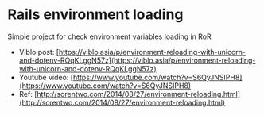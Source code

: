 # Rails environment loading
Simple project for check environment variables loading in RoR

* Viblo post: [https://viblo.asia/p/environment-reloading-with-unicorn-and-dotenv-RQqKLggN57z](https://viblo.asia/p/environment-reloading-with-unicorn-and-dotenv-RQqKLggN57z)
* Youtube video: [https://www.youtube.com/watch?v=S6QyJNSIPH8](https://www.youtube.com/watch?v=S6QyJNSIPH8)
* Ref: [http://sorentwo.com/2014/08/27/environment-reloading.html](http://sorentwo.com/2014/08/27/environment-reloading.html)
